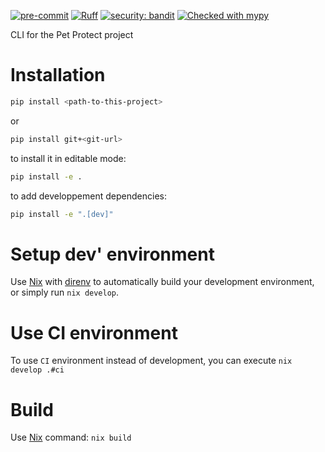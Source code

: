 [![pre-commit](https://img.shields.io/badge/pre--commit-enabled-brightgreen?logo=pre-commit)](https://github.com/pre-commit/pre-commit)
[![Ruff](https://img.shields.io/endpoint?url=https://raw.githubusercontent.com/astral-sh/ruff/main/assets/badge/v2.json)](https://github.com/astral-sh/ruff)
[![security: bandit](https://img.shields.io/badge/security-bandit-yellow.svg)](https://github.com/PyCQA/bandit)
[![Checked with mypy](https://www.mypy-lang.org/static/mypy_badge.svg)](https://mypy-lang.org/)

CLI for the Pet Protect project

# Installation

```bash
pip install <path-to-this-project>
```
or
```bash
pip install git+<git-url>
```

to install it in editable mode:
```bash
pip install -e .
```

to add developpement dependencies:
```bash
pip install -e ".[dev]"
```

# Setup dev' environment

Use [Nix](https://zero-to-nix.com/) with [direnv](https://github.com/nix-community/nix-direnv) to automatically build your development environment,
or simply run `nix develop`.

# Use CI environment

To use `CI` environment instead of development, you can execute `nix develop .#ci`

# Build

Use [Nix](https://zero-to-nix.com/) command: `nix build`
